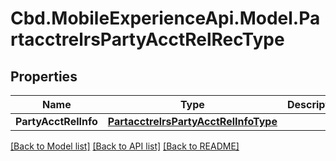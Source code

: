 # Cbd.MobileExperienceApi.Model.PartacctrelrsPartyAcctRelRecType

## Properties

Name | Type | Description | Notes
------------ | ------------- | ------------- | -------------
**PartyAcctRelInfo** | [**PartacctrelrsPartyAcctRelInfoType**](PartacctrelrsPartyAcctRelInfoType.md) |  | [optional] 

[[Back to Model list]](../README.md#documentation-for-models) [[Back to API list]](../README.md#documentation-for-api-endpoints) [[Back to README]](../README.md)

